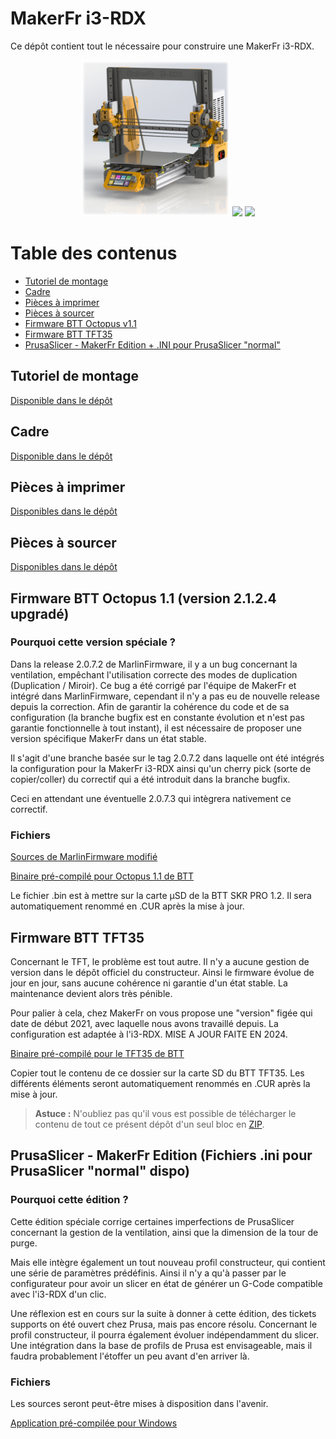 # MakerFr i3-RDX <!-- omit in toc -->

Ce dépôt contient tout le nécessaire pour construire une MakerFr i3-RDX.
<p align="center">
<img src="./MakerFr_i3-RDX_rendering.png" height="250">
<img src="https://github.com/user-attachments/assets/777eb73e-96b3-411b-90b2-7ec105c6b7e8" height="250">
<img src="https://github.com/user-attachments/assets/254c20fb-4995-4d1a-8726-2fecacf217e7" height="250">
</p>

# Table des contenus <!-- omit in toc -->
- [Tutoriel de montage](#tutoriel-de-montage)
- [Cadre](#cadre)
- [Pièces à imprimer](#pièces-à-imprimer)
- [Pièces à sourcer](#pièces-à-sourcer)
- [Firmware BTT Octopus v1.1](#firmware-btt-skr-pro-12)
- [Firmware BTT TFT35](#firmware-btt-tft35)
- [PrusaSlicer - MakerFr Edition + .INI pour PrusaSlicer "normal"](#prusaslicer---makerfr-edition)

## Tutoriel de montage
[Disponible dans le dépôt](./PDF/)

## Cadre

[Disponible dans le dépôt](./Frame/)

## Pièces à imprimer

[Disponibles dans le dépôt](./STL/)

## Pièces à sourcer

[Disponibles dans le dépôt](./BOM/)

## Firmware BTT Octopus 1.1 (version 2.1.2.4 upgradé)

### Pourquoi cette version spéciale ? <!-- omit in toc -->
Dans la release 2.0.7.2 de MarlinFirmware, il y a un bug concernant la ventilation, empêchant l'utilisation correcte des modes de duplication (Duplication / Miroir). Ce bug a été corrigé par l'équipe de MakerFr et intégré dans MarlinFirmware, cependant il n'y a pas eu de nouvelle release depuis la correction. Afin de garantir la cohérence du code et de sa configuration (la branche bugfix est en constante évolution et n'est pas garantie fonctionnelle à tout instant), il est nécessaire de proposer une version spécifique MakerFr dans un état stable.

Il s'agit d'une branche basée sur le tag 2.0.7.2 dans laquelle ont été intégrés la configuration pour la MakerFr i3-RDX ainsi qu'un cherry pick (sorte de copier/coller) du correctif qui a été introduit dans la branche bugfix.

Ceci en attendant une éventuelle 2.0.7.3 qui intègrera nativement ce correctif.

### Fichiers <!-- omit in toc -->
[Sources de MarlinFirmware modifié](https://github.com/Kachidoki2807/Marlin/tree/MakerFr_2.0.7.2_bugfix%2321206)

[Binaire pré-compilé pour Octopus 1.1 de BTT](/Firmware/BTT_Octopus/firmware.bin)

Le fichier .bin est à mettre sur la carte µSD de la BTT SKR PRO 1.2. Il sera automatiquement renommé en .CUR après la mise à jour.

## Firmware BTT TFT35
Concernant le TFT, le problème est tout autre. Il n'y a aucune gestion de version dans le dépôt officiel du constructeur. Ainsi le firmware évolue de jour en jour, sans aucune cohérence ni garantie d'un état stable. La maintenance devient alors très pénible.

Pour palier à cela, chez MakerFr on vous propose une "version" figée qui date de début 2021, avec laquelle nous avons travaillé depuis. La configuration est adaptée à l'i3-RDX. MISE A JOUR FAITE EN 2024.

[Binaire pré-compilé pour le TFT35 de BTT](Firmware/BTT_TFT35/BIGTREE_TFT35_V3.0.26.x.bin)

Copier tout le contenu de ce dossier sur la carte SD du BTT TFT35. Les différents éléments seront automatiquement renommés en .CUR après la mise à jour.

> **Astuce :** N'oubliez pas qu'il vous est possible de télécharger le contenu de tout ce présent dépôt d'un seul bloc en [ZIP](../../archive/refs/heads/master.zip).

## PrusaSlicer - MakerFr Edition (Fichiers .ini pour PrusaSlicer "normal" dispo)

### Pourquoi cette édition ? <!-- omit in toc -->
Cette édition spéciale corrige certaines imperfections de PrusaSlicer concernant la gestion de la ventilation, ainsi que la dimension de la tour de purge.

Mais elle intègre également un tout nouveau profil constructeur, qui contient une série de paramètres prédéfinis. Ainsi il n'y a qu'à passer par le configurateur pour avoir un slicer en état de générer un G-Code compatible avec l'i3-RDX d'un clic.

Une réflexion est en cours sur la suite à donner à cette édition, des tickets supports on été ouvert chez Prusa, mais pas encore résolu. Concernant le profil constructeur, il pourra également évoluer indépendamment du slicer. Une intégration dans la base de profils de Prusa est envisageable, mais il faudra probablement l'étoffer un peu avant d'en arriver là.

### Fichiers <!-- omit in toc -->
Les sources seront peut-être mises à disposition dans l'avenir.

[Application pré-compilée pour Windows](../../raw/master/Slicer/PrusaSlicer%20-%20MakerFr%20Edition.zip)
